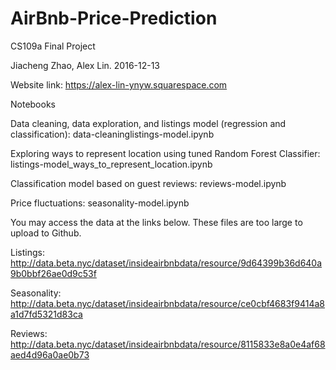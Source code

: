 # AirBnb-Price-Prediction

CS109a Final Project

Jiacheng Zhao, Alex Lin. 2016-12-13

Website link: https://alex-lin-ynyw.squarespace.com

Notebooks

Data cleaning, data exploration, and listings model (regression and classification): data-cleaninglistings-model.ipynb

Exploring ways to represent location using tuned Random Forest Classifier: listings-model_ways_to_represent_location.ipynb

Classification model based on guest reviews: reviews-model.ipynb

Price fluctuations: seasonality-model.ipynb


You may access the data at the links below. These files are too large to upload to Github.

Listings: http://data.beta.nyc/dataset/insideairbnbdata/resource/9d64399b36d640a9b0bbf26ae0d9c53f

Seasonality: http://data.beta.nyc/dataset/insideairbnbdata/resource/ce0cbf4683f9414a8a1d7fd5321d83ca

Reviews: http://data.beta.nyc/dataset/insideairbnbdata/resource/8115833e8a0e4af68aed4d96a0ae0b73
